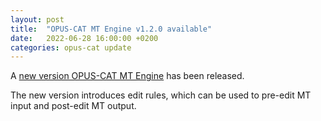 ```yaml
---
layout: post
title:  "OPUS-CAT MT Engine v1.2.0 available"
date:   2022-06-28 16:00:00 +0200
categories: opus-cat update
---
```

A [new version OPUS-CAT MT Engine](https://github.com/Helsinki-NLP/OPUS-CAT/releases/tag/engine_v1.2.0) has been released.

The new version introduces edit rules, which can be used to pre-edit MT input and post-edit MT output.